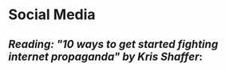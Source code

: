 # Social Media

## *Reading: "10 ways to get started fighting internet propaganda" by Kris Shaffer*:
